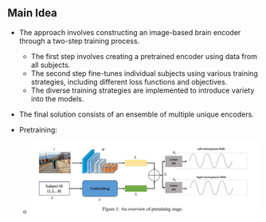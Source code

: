 ## Main Idea
- The approach involves constructing an image-based brain encoder through a two-step training process.
  - The first step involves creating a pretrained encoder using data from all subjects.
  - The second step fine-tunes individual subjects using various training strategies, including different loss functions and objectives.
  - The diverse training strategies are implemented to introduce variety into the models.
- The final solution consists of an ensemble of multiple unique encoders.

- Pretraining:
    - ![Pre-Training Process](ALBANY-pretraining.png)